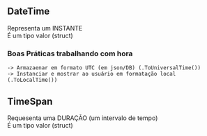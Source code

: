 ## DateTime

Representa um INSTANTE <br>
É um tipo valor (struct)

### Boas Práticas trabalhando com hora

    -> Armazaenar em formato UTC (em json/DB) (.ToUniversalTime())
    -> Instanciar e mostrar ao usuário em formatação local (.ToLocalTime())

## TimeSpan

Requesenta uma DURAÇÃO (um intervalo de tempo) <br>
É um tipo valor (struct)
